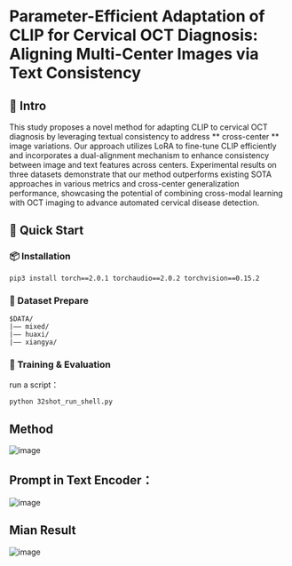 # Parameter-Efficient Adaptation of CLIP for Cervical OCT Diagnosis: Aligning Multi-Center Images via Text Consistency
## 📝 Intro

This study proposes a novel method for adapting CLIP to cervical OCT diagnosis by leveraging textual consistency to address ** cross-center ** image variations. Our approach utilizes LoRA to fine-tune CLIP efficiently and incorporates a dual-alignment mechanism to enhance consistency between image and text features across centers. Experimental results on three datasets demonstrate that our method outperforms existing SOTA approaches in various metrics and cross-center generalization performance, showcasing the potential of combining cross-modal learning with OCT imaging to advance automated cervical disease detection. 

## 🔧 Quick Start

### 📦 Installation

```
pip3 install torch==2.0.1 torchaudio==2.0.2 torchvision==0.15.2
```

### 📁 Dataset Prepare

```
$DATA/
|–– mixed/
|–– huaxi/
|–– xiangya/
```

### 🚀 Training & Evaluation

run a script：
```
python 32shot_run_shell.py
```
## Method
![image](https://github.com/user-attachments/assets/4d89936f-b93b-4317-a099-4a0d1b85b61f)



## Prompt in Text Encoder：
![image](https://github.com/user-attachments/assets/9d869c94-b3ef-41f3-8f75-3a8af6d74511)


## Mian Result

![image](https://github.com/user-attachments/assets/2c497714-f92f-4b9f-aa11-0e53849d32d8)

